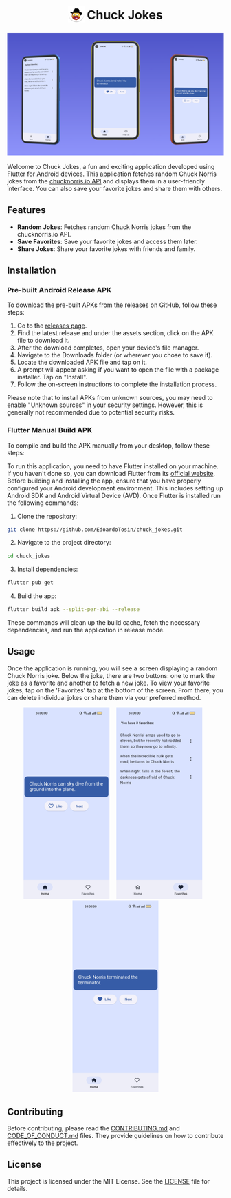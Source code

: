 <h1 align="center">
 <sub>
   <img src="assets/icon/logo.png" height="38" width="38" alt="Logo">
 </sub>
 Chuck Jokes
</h1>

<p align="center">
 <img src="assets/screenshot/preview.png" alt="Preview">
</p>

Welcome to Chuck Jokes, a fun and exciting application developed using Flutter for Android devices. This application fetches random Chuck Norris jokes from the [chucknorris.io API](https://api.chucknorris.io/) and displays them in a user-friendly interface. You can also save your favorite jokes and share them with others.

## Features

- **Random Jokes**: Fetches random Chuck Norris jokes from the chucknorris.io API.
- **Save Favorites**: Save your favorite jokes and access them later.
- **Share Jokes**: Share your favorite jokes with friends and family.

## Installation

### Pre-built Android Release APK

To download the pre-built APKs from the releases on GitHub, follow these steps:

1. Go to the [releases page](https://github.com/EdoardoTosin/chuck_jokes/releases/latest).
2. Find the latest release and under the assets section, click on the APK file to download it.
3. After the download completes, open your device's file manager.
4. Navigate to the Downloads folder (or wherever you chose to save it).
5. Locate the downloaded APK file and tap on it.
6. A prompt will appear asking if you want to open the file with a package installer. Tap on "Install".
7. Follow the on-screen instructions to complete the installation process.

Please note that to install APKs from unknown sources, you may need to enable "Unknown sources" in your security settings. However, this is generally not recommended due to potential security risks.

### Flutter Manual Build APK

To compile and build the APK manually from your desktop, follow these steps:

To run this application, you need to have Flutter installed on your machine. If you haven't done so, you can download Flutter from its [official website](https://flutter.dev/).
Before building and installing the app, ensure that you have properly configured your Android development environment. This includes setting up Android SDK and Android Virtual Device (AVD).
Once Flutter is installed run the following commands:

1. Clone the repository:
```bash
git clone https://github.com/EdoardoTosin/chuck_jokes.git
```

2. Navigate to the project directory:
```bash
cd chuck_jokes
```

3. Install dependencies:
```bash
flutter pub get
```

4. Build the app:
```bash
flutter build apk --split-per-abi --release
```

These commands will clean up the build cache, fetch the necessary dependencies, and run the application in release mode.

## Usage

Once the application is running, you will see a screen displaying a random Chuck Norris joke. Below the joke, there are two buttons: one to mark the joke as a favorite and another to fetch a new joke. To view your favorite jokes, tap on the 'Favorites' tab at the bottom of the screen. From there, you can delete individual jokes or share them via your preferred method.

<p align="center">
 <img src="assets/screenshot/screenshot-home.png" width="200" alt="Screenshot Home">
 &nbsp;&nbsp;
 <img src="assets/screenshot/screenshot-favorites.png" width="200" alt="Screenshot Favorites">
 &nbsp;&nbsp;
 <img src="assets/screenshot/screenshot-home-liked.png" width="200" alt="Screenshot Home Liked">
</p>

## Contributing

Before contributing, please read the [CONTRIBUTING.md](./CONTRIBUTING.md) and [CODE_OF_CONDUCT.md](./CODE_OF_CONDUCT.md) files. They provide guidelines on how to contribute effectively to the project.

## License

This project is licensed under the MIT License. See the [LICENSE](LICENSE) file for details.